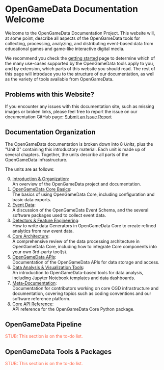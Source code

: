 # OpenGameData Documentation Welcome

Welcome to the OpenGameData Documentation Project.
This website will, at some point, describe all aspects of the OpenGameData tools for collecting, processing, analyzing, and distributing event-based data from educational games and game-like interactive digital media.

We recommend you check the [getting started](./getting_started.md) page to determine which of the many use-cases supported by the OpenGameData tools apply to you, and by extension, which parts of this website you should read.
The rest of this page will introduce you to the structure of our documentation, as well as the variety of tools available from OpenGameData.

## Problems with this Website?

If you encounter any issues with this documentation site, such as missing images or broken links, please feel free to report the issue on our documentation GitHub page:
[Submit an Issue Report](https://github.com/opengamedata/opengamedata-doc/issues/new?assignees=LswaN58&labels=bug&projects=&template=bug_report.md&title=)

## Documentation Organization

The OpenGameData documentation is broken down into 8 *Units*, plus the "Unit 0" containing this introductory material.
Each unit is made up of several chapters.
Together, the units describe all parts of the OpenGameData infrastructure.

The units are as follows:

0. [Introduction & Organization](./index.rst):  
    An overview of the OpenGameData project and documentation.
1. [OpenGameData Core Basics](../01_core-basics/index.rst):  
    The basics of using OpenGameData Core, including configuration and basic data exports.
2. [Event Data](../02_events/index.rst):  
    A discussion of the OpenGameData Event Schema, and the several software packages used to collect event data.
3. [Detectors & Feature Engineering](../03_detectors-and-features/index.rst):  
    How to write data Generators in OpenGameData Core to create refined analytics from raw event data.
4. [Core Architecture](../04_core-architecture/index.rst):  
    A comprehensive review of the data processing architecture in OpenGameData Core, including how to integrate Core components into your own 3rd-party tool(s).
5. [OpenGameData APIs](../05_apis/index.rst):  
    Documentation of the OpenGameData APIs for data storage and access.
6. [Data Analysis & Visualization Tools](../06_analysis-and-visualization/index.rst):  
    An introduction to OpenGameData-based tools for data analysis, including Jupyter Notebook templates and data dashboards.
7. [Meta-Documentation](../07_meta-documentation/index.rst):  
    Documentation for contributors working on core OGD infrastructure and documentation, covering topics such as coding conventions and our software reference platform.
8. [Core API Reference](../reference/index.rst):  
    API reference for the OpenGameData Core Python package.

## OpenGameData Pipeline

<font style="color:tomato">STUB: This section is on the to-do list.</font>

## OpenGameData Tools & Packages

<font style="color:tomato">STUB: This section is on the to-do list.</font>
